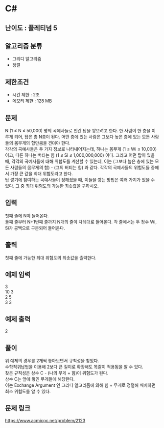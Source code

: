 # C#

## 난이도 : 플레티넘 5

## 알고리즘 분류
  - 그리디 알고리즘
  - 정렬

## 제한조건
  - 시간 제한 : 2초
  - 메모리 제한 : 128 MB

## 문제
N (1 ≤ N ≤ 50,000) 명의 곡예사들로 인간 탑을 쌓으려고 한다. 한 사람이 한 층을 이루게 되어, 탑은 총 N층이 된다. 어떤 층에 있는 사람은 그보다 높은 층에 있는 모든 사람들의 몸무게의 합만큼을 견뎌야 한다.<br/>
각각의 곡예사들은 두 가지 정보로 나타내어지는데, 하나는 몸무게 (1 ≤ Wi ≤ 10,000) 이고, 다른 하나는 버티는 힘 (1 ≤ Si ≤ 1,000,000,000) 이다. 그리고 어떤 탑이 있을 때, 각각의 곡예사들에 대해 위험도를 계산할 수 있는데, 이는 (그보다 높은 층에 있는 모든 사람들의 몸무게의 합) - (그의 버티는 힘) 과 같다. 각각의 곡예사들의 위험도들 중에서 가장 큰 값을 최대 위험도라고 한다.<br/>
탑 쌓기에 참여하는 곡예사들이 정해졌을 때, 이들을 쌓는 방법은 여러 가지가 있을 수 있다. 그 중 최대 위험도의 가능한 최솟값을 구하시오.<br/>

## 입력
첫째 줄에 N이 들어온다.<br/>
둘째 줄부터 N+1번째 줄까지 N개의 줄이 차례대로 들어온다. 각 줄에서는 두 정수 Wi, Si가 공백으로 구분되어 들어온다.<br/>

## 출력
첫째 줄에 가능한 최대 위험도의 최솟값을 출력한다.<br/>

## 예제 입력
3<br/>
10 3<br/>
2 5<br/>
3 3<br/>

## 예제 출력
2<br/>

## 풀이
위 예제의 경우를 2개씩 놓아보면서 규칙성을 찾았다.<br/>
수학적귀납법을 이용해 2보다 큰 길이로 확장해도 똑같이 적용됨을 알 수 있다.<br/>
찾은 규칙성은 상수 C - (나의 무게 + 힘)이 위험도가 된다.<br/>
상수 C는 앞에 쌓인 무게들에 해당한다.<br/>
이는 Exchange Argument 인 그리디 알고리즘에 의해 힘 + 무게로 정렬해 배치하면 최소 위험도를 알 수 있다.<br/>


## 문제 링크
https://www.acmicpc.net/problem/2123